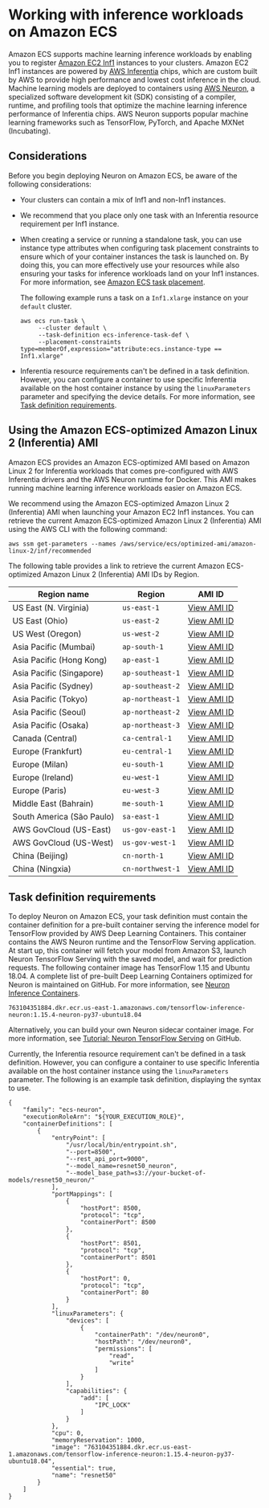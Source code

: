 # Working with inference workloads on Amazon ECS<a name="ecs-inference"></a>

Amazon ECS supports machine learning inference workloads by enabling you to register [Amazon EC2 Inf1](http://aws.amazon.com/ec2/instance-types/inf1/) instances to your clusters\. Amazon EC2 Inf1 instances are powered by [AWS Inferentia](http://aws.amazon.com/machine-learning/inferentia/) chips, which are custom built by AWS to provide high performance and lowest cost inference in the cloud\. Machine learning models are deployed to containers using [AWS Neuron](http://aws.amazon.com/machine-learning/neuron/), a specialized software development kit \(SDK\) consisting of a compiler, runtime, and profiling tools that optimize the machine learning inference performance of Inferentia chips\. AWS Neuron supports popular machine learning frameworks such as TensorFlow, PyTorch, and Apache MXNet \(Incubating\)\.

## Considerations<a name="ecs-inference-considerations"></a>

Before you begin deploying Neuron on Amazon ECS, be aware of the following considerations:
+ Your clusters can contain a mix of Inf1 and non\-Inf1 instances\.
+ We recommend that you place only one task with an Inferentia resource requirement per Inf1 instance\.
+ When creating a service or running a standalone task, you can use instance type attributes when configuring task placement constraints to ensure which of your container instances the task is launched on\. By doing this, you can more effectively use your resources while also ensuring your tasks for inference workloads land on your Inf1 instances\. For more information, see [Amazon ECS task placement](task-placement.md)\.

  The following example runs a task on a `Inf1.xlarge` instance on your `default` cluster\.

  ```
  aws ecs run-task \
       --cluster default \
       --task-definition ecs-inference-task-def \
       --placement-constraints type=memberOf,expression="attribute:ecs.instance-type == Inf1.xlarge"
  ```
+ Inferentia resource requirements can't be defined in a task definition\. However, you can configure a container to use specific Inferentia available on the host container instance by using the `linuxParameters` parameter and specifying the device details\. For more information, see [Task definition requirements](#ecs-inference-requirements)\.

## Using the Amazon ECS\-optimized Amazon Linux 2 \(Inferentia\) AMI<a name="ecs-inference-ami"></a>

Amazon ECS provides an Amazon ECS\-optimized AMI based on Amazon Linux 2 for Inferentia workloads that comes pre\-configured with AWS Inferentia drivers and the AWS Neuron runtime for Docker\. This AMI makes running machine learning inference workloads easier on Amazon ECS\.

We recommend using the Amazon ECS\-optimized Amazon Linux 2 \(Inferentia\) AMI when launching your Amazon EC2 Inf1 instances\. You can retrieve the current Amazon ECS\-optimized Amazon Linux 2 \(Inferentia\) AMI using the AWS CLI with the following command:

```
aws ssm get-parameters --names /aws/service/ecs/optimized-ami/amazon-linux-2/inf/recommended
```

The following table provides a link to retrieve the current Amazon ECS\-optimized Amazon Linux 2 \(Inferentia\) AMI IDs by Region\.


|  Region name  |  Region  |  AMI ID  | 
| --- | --- | --- | 
|  US East \(N\. Virginia\)  |  `us-east-1`  |  [View AMI ID](https://us-east-1.console.aws.amazon.com/systems-manager/parameters/aws/service/ecs/optimized-ami/amazon-linux-2/inf/recommended/image_id/description?region=us-east-1#)  | 
|  US East \(Ohio\)  |  `us-east-2`  |  [View AMI ID](https://us-east-2.console.aws.amazon.com/systems-manager/parameters/aws/service/ecs/optimized-ami/amazon-linux-2/inf/recommended/image_id/description?region=us-east-2#)  | 
|  US West \(Oregon\)  |  `us-west-2`  |  [View AMI ID](https://us-west-2.console.aws.amazon.com/systems-manager/parameters/aws/service/ecs/optimized-ami/amazon-linux-2/inf/recommended/image_id/description?region=us-west-2#)  | 
|  Asia Pacific \(Mumbai\)  |  `ap-south-1`  |  [View AMI ID](https://ap-south-1.console.aws.amazon.com/systems-manager/parameters/aws/service/ecs/optimized-ami/amazon-linux-2/inf/recommended/image_id/description?region=ap-south-1#)  | 
|  Asia Pacific \(Hong Kong\)  |  `ap-east-1`  |  [View AMI ID](https://ap-east-1.console.aws.amazon.com/systems-manager/parameters/aws/service/ecs/optimized-ami/amazon-linux-2/inf/recommended/image_id/description?region=ap-east-1#)  | 
|  Asia Pacific \(Singapore\)  |  `ap-southeast-1`  |  [View AMI ID](https://ap-southeast-1.console.aws.amazon.com/systems-manager/parameters/aws/service/ecs/optimized-ami/amazon-linux-2/inf/recommended/image_id/description?region=ap-southeast-1#)  | 
|  Asia Pacific \(Sydney\)  |  `ap-southeast-2`  |  [View AMI ID](https://ap-southeast-2.console.aws.amazon.com/systems-manager/parameters/aws/service/ecs/optimized-ami/amazon-linux-2/inf/recommended/image_id/description?region=ap-southeast-2#)  | 
|  Asia Pacific \(Tokyo\)  |  `ap-northeast-1`  |  [View AMI ID](https://ap-northeast-1.console.aws.amazon.com/systems-manager/parameters/aws/service/ecs/optimized-ami/amazon-linux-2/inf/recommended/image_id/description?region=ap-northeast-1#)  | 
|  Asia Pacific \(Seoul\)  |  `ap-northeast-2`  |  [View AMI ID](https://ap-northeast-2.console.aws.amazon.com/systems-manager/parameters/aws/service/ecs/optimized-ami/amazon-linux-2/inf/recommended/image_id/description?region=ap-northeast-2#)  | 
|  Asia Pacific \(Osaka\)  |  `ap-northeast-3`  |  [View AMI ID](https://ap-northeast-3.console.aws.amazon.com/systems-manager/parameters/aws/service/ecs/optimized-ami/amazon-linux-2/inf/recommended/image_id/description?region=ap-northeast-3#)  | 
|  Canada \(Central\)  |  `ca-central-1`  |  [View AMI ID](https://ca-central-1.console.aws.amazon.com/systems-manager/parameters/aws/service/ecs/optimized-ami/amazon-linux-2/inf/recommended/image_id/description?region=ca-central-1#)  | 
|  Europe \(Frankfurt\)  |  `eu-central-1`  |  [View AMI ID](https://eu-central-1.console.aws.amazon.com/systems-manager/parameters/aws/service/ecs/optimized-ami/amazon-linux-2/inf/recommended/image_id/description?region=eu-central-1#)  | 
|  Europe \(Milan\)  |  `eu-south-1`  |  [View AMI ID](https://eu-south-1.console.aws.amazon.com/systems-manager/parameters/aws/service/ecs/optimized-ami/amazon-linux-2/inf/recommended/image_id/description?region=eu-south-1#)  | 
|  Europe \(Ireland\)  |  `eu-west-1`  |  [View AMI ID](https://eu-west-1.console.aws.amazon.com/systems-manager/parameters/aws/service/ecs/optimized-ami/amazon-linux-2/inf/recommended/image_id/description?region=eu-west-1#)  | 
|  Europe \(Paris\)  |  `eu-west-3`  |  [View AMI ID](https://eu-west-3.console.aws.amazon.com/systems-manager/parameters/aws/service/ecs/optimized-ami/amazon-linux-2/inf/recommended/image_id/description?region=eu-west-3#)  | 
|  Middle East \(Bahrain\)  |  `me-south-1`  |  [View AMI ID](https://me-south-1.console.aws.amazon.com/systems-manager/parameters/aws/service/ecs/optimized-ami/amazon-linux-2/inf/recommended/image_id/description?region=me-south-1#)  | 
|  South America \(São Paulo\)  |  `sa-east-1`  |  [View AMI ID](https://sa-east-1.console.aws.amazon.com/systems-manager/parameters/aws/service/ecs/optimized-ami/amazon-linux-2/inf/recommended/image_id/description?region=sa-east-1#)  | 
|  AWS GovCloud \(US\-East\)  | `us-gov-east-1` |  [View AMI ID](https://us-gov-east-1.console.amazonaws-us-gov.com/systems-manager/parameters/aws/service/ecs/optimized-ami/amazon-linux-2/inf/recommended/image_id/description?region=us-gov-east-1#)  | 
|  AWS GovCloud \(US\-West\)  | `us-gov-west-1` |  [View AMI ID](https://us-gov-west-1.console.amazonaws-us-gov.com/systems-manager/parameters/aws/service/ecs/optimized-ami/amazon-linux-2/inf/recommended/image_id/description?region=us-gov-west-1#)  | 
|  China \(Beijing\)  |  `cn-north-1`  |  [View AMI ID](https://cn-north-1.console.amazonaws.cn/systems-manager/parameters/aws/service/ecs/optimized-ami/amazon-linux-2/inf/recommended/image_id/description?region=cn-north-1#)  | 
|  China \(Ningxia\)  |  `cn-northwest-1`  |  [View AMI ID](https://cn-northwest-1.console.amazonaws.cn/systems-manager/parameters/aws/service/ecs/optimized-ami/amazon-linux-2/inf/recommended/image_id/description?region=cn-northwest-1#)  | 

## Task definition requirements<a name="ecs-inference-requirements"></a>

To deploy Neuron on Amazon ECS, your task definition must contain the container definition for a pre\-built container serving the inference model for TensorFlow provided by AWS Deep Learning Containers\. This container contains the AWS Neuron runtime and the TensorFlow Serving application\. At start up, this container will fetch your model from Amazon S3, launch Neuron TensorFlow Serving with the saved model, and wait for prediction requests\. The following container image has TensorFlow 1\.15 and Ubuntu 18\.04\. A complete list of pre\-built Deep Learning Containers optimized for Neuron is maintained on GitHub\. For more information, see [Neuron Inference Containers](https://github.com/aws/deep-learning-containers/blob/master/available_images.md#neuron-inference-containers)\.

```
763104351884.dkr.ecr.us-east-1.amazonaws.com/tensorflow-inference-neuron:1.15.4-neuron-py37-ubuntu18.04
```

Alternatively, you can build your own Neuron sidecar container image\. For more information, see [Tutorial: Neuron TensorFlow Serving](https://github.com/aws/aws-neuron-sdk/blob/master/neuron-guide/neuron-frameworks/tensorflow-neuron/tutorials/tutorial-tensorflow-serving.rst) on GitHub\.

Currently, the Inferentia resource requirement can't be defined in a task definition\. However, you can configure a container to use specific Inferentia available on the host container instance using the `linuxParameters` parameter\. The following is an example task definition, displaying the syntax to use\.

```
{
    "family": "ecs-neuron",
    "executionRoleArn": "${YOUR_EXECUTION_ROLE}",
    "containerDefinitions": [
        {
            "entryPoint": [
                "/usr/local/bin/entrypoint.sh",
                "--port=8500",
                "--rest_api_port=9000",
                "--model_name=resnet50_neuron",
                "--model_base_path=s3://your-bucket-of-models/resnet50_neuron/"
            ],
            "portMappings": [
                {
                    "hostPort": 8500,
                    "protocol": "tcp",
                    "containerPort": 8500
                },
                {
                    "hostPort": 8501,
                    "protocol": "tcp",
                    "containerPort": 8501
                },
                {
                    "hostPort": 0,
                    "protocol": "tcp",
                    "containerPort": 80
                }
            ],
            "linuxParameters": {
                "devices": [
                    {
                        "containerPath": "/dev/neuron0",
                        "hostPath": "/dev/neuron0",
                        "permissions": [
                            "read",
                            "write"
                        ]
                    }
                ],
                "capabilities": {
                    "add": [
                        "IPC_LOCK"
                    ]
                }
            },
            "cpu": 0,
            "memoryReservation": 1000,
            "image": "763104351884.dkr.ecr.us-east-1.amazonaws.com/tensorflow-inference-neuron:1.15.4-neuron-py37-ubuntu18.04",
            "essential": true,
            "name": "resnet50"
        }
    ]
}
```